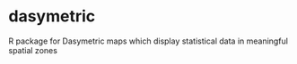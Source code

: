 # dasymetric
R package for Dasymetric maps which display statistical data in meaningful spatial zones
